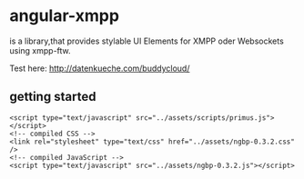 # angular-xmpp

is a library,that provides stylable UI Elements for XMPP oder Websockets using xmpp-ftw.

Test here:  http://datenkueche.com/buddycloud/



## getting started

```
<script type="text/javascript" src="../assets/scripts/primus.js"></script>
<!-- compiled CSS -->
<link rel="stylesheet" type="text/css" href="../assets/ngbp-0.3.2.css" />
<!-- compiled JavaScript -->
<script type="text/javascript" src="../assets/ngbp-0.3.2.js"></script>
```





